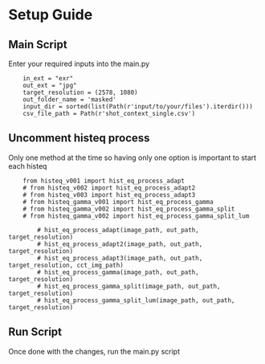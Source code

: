 # Setup Guide

## Main Script

Enter your required inputs into the main.py

```
    in_ext = "exr"
    out_ext = "jpg"
    target_resolution = (2578, 1080)
    out_folder_name = 'masked'
    input_dir = sorted(list(Path(r'input/to/your/files').iterdir()))
    csv_file_path = Path(r'shot_context_single.csv')
```
## Uncomment histeq process

Only one method at the time so having only one option is important to start each histeq

```
    from histeq_v001 import hist_eq_process_adapt 
    # from histeq_v002 import hist_eq_process_adapt2
    # from histeq_v003 import hist_eq_process_adapt3
    # from histeq_gamma_v001 import hist_eq_process_gamma
    # from histeq_gamma_v002 import hist_eq_process_gamma_split
    # from histeq_gamma_v002 import hist_eq_process_gamma_split_lum

        # hist_eq_process_adapt(image_path, out_path, target_resolution)
        # hist_eq_process_adapt2(image_path, out_path, target_resolution)
        # hist_eq_process_adapt3(image_path, out_path, target_resolution, cct_img_path)
        # hist_eq_process_gamma(image_path, out_path, target_resolution)
        # hist_eq_process_gamma_split(image_path, out_path, target_resolution)
        # hist_eq_process_gamma_split_lum(image_path, out_path, target_resolution)
```
## Run Script

Once done with the changes, run the main.py script
